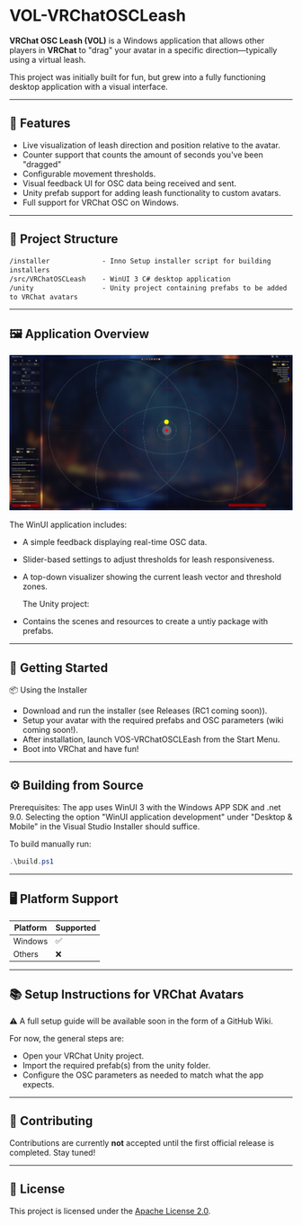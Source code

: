# VOL-VRChatOSCLeash

**VRChat OSC Leash (VOL)** is a Windows application that allows other players in **VRChat** to "drag" your avatar in a specific direction—typically using a virtual leash.

This project was initially built for fun, but grew into a fully functioning desktop application with a visual interface.

---

## 🧠 Features

- Live visualization of leash direction and position relative to the avatar.
- Counter support that counts the amount of seconds you've been "dragged"
- Configurable movement thresholds.
- Visual feedback UI for OSC data being received and sent.
- Unity prefab support for adding leash functionality to custom avatars.
- Full support for VRChat OSC on Windows.

---

## 🧱 Project Structure

```plaintext
/installer             - Inno Setup installer script for building installers
/src/VRChatOSCLeash    - WinUI 3 C# desktop application
/unity                 - Unity project containing prefabs to be added to VRChat avatars
```

---

## 🖼️ Application Overview

![Screenshot of VOS-VRChatOSCLEash UI](docs/images/readme_app_screenshot.png)

The WinUI application includes:

- A simple feedback displaying real-time OSC data.
- Slider-based settings to adjust thresholds for leash responsiveness.
- A top-down visualizer showing the current leash vector and threshold zones.

  The Unity project:
- Contains the scenes and resources to create a untiy package with prefabs.

---

## 🚀 Getting Started
📦 Using the Installer
- Download and run the installer (see Releases (RC1 coming soon)).
- Setup your avatar with the required prefabs and OSC parameters (wiki coming soon!).
- After installation, launch VOS-VRChatOSCLEash from the Start Menu.
- Boot into VRChat and have fun!

---

## ⚙️ Building from Source
Prerequisites: The app uses WinUI 3 with the Windows APP SDK and .net 9.0.
Selecting the option "WinUI application development" under "Desktop & Mobile" in the Visual Studio Installer should suffice.

To build manually run:
```powershell
.\build.ps1
```

---

## 🖥️ Platform Support

| Platform | Supported |
| -------- | --------- |
| Windows  | ✅         |
| Others   | ❌         |

---

## 📚 Setup Instructions for VRChat Avatars

⚠️ A full setup guide will be available soon in the form of a GitHub Wiki.

For now, the general steps are:

- Open your VRChat Unity project.
- Import the required prefab(s) from the unity folder.
- Configure the OSC parameters as needed to match what the app expects.

---

## 🤝 Contributing

Contributions are currently **not** accepted until the first official release is completed. Stay tuned!

---

## 📄 License

This project is licensed under the [Apache License 2.0](https://github.com/AsyncException/VOL-VRChatOSCLeash/blob/main/LICENSE).

